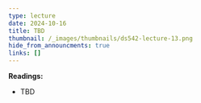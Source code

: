 ```yaml
---
type: lecture
date: 2024-10-16
title: TBD
thumbnail: /_images/thumbnails/ds542-lecture-13.png
hide_from_announcments: true
links: []
---
```

**Readings:**
- TBD

